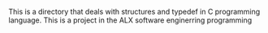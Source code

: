 This is a directory that deals with structures and typedef in C programming language. This is a project in the ALX software enginerring programming
